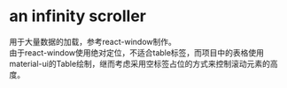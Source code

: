 # an infinity scroller
用于大量数据的加载，参考react-window制作。  
由于react-window使用绝对定位，不适合table标签，而项目中的表格使用material-ui的Table绘制，继而考虑采用空标签占位的方式来控制滚动元素的高度。